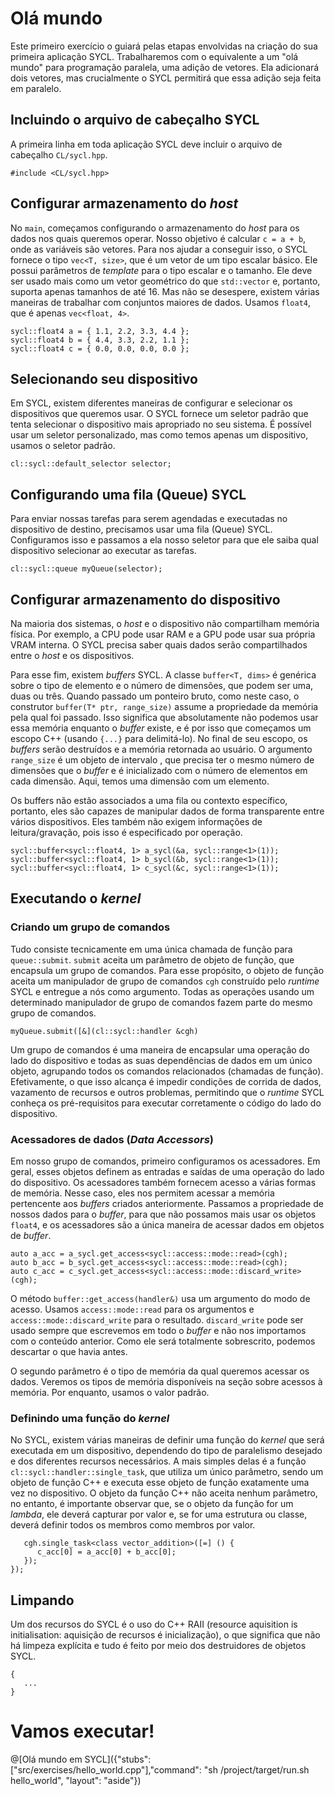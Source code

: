 # Olá mundo

Este primeiro exercício o guiará pelas etapas envolvidas na criação do sua primeira aplicação SYCL. Trabalharemos com o equivalente a um "olá mundo" para programação paralela, uma adição de vetores. Ela adicionará dois vetores, mas crucialmente o SYCL permitirá que essa adição seja feita em paralelo.

## Incluindo o arquivo de cabeçalho SYCL

A primeira linha em toda aplicação SYCL deve incluir o arquivo de cabeçalho `CL/sycl.hpp`.

`#include <CL/sycl.hpp>`

## Configurar armazenamento do _host_

No `main`, começamos configurando o armazenamento do _host_ para os dados nos quais queremos operar. Nosso objetivo é calcular `c = a + b`, onde as variáveis são vetores. Para nos ajudar a conseguir isso, o SYCL fornece o tipo `vec<T, size>`, que é um vetor de um tipo escalar básico. Ele possui parâmetros de _template_ para o tipo escalar e o tamanho. Ele deve ser usado mais como um vetor geométrico do que `std::vector` e, portanto, suporta apenas tamanhos de até 16. Mas não se desespere, existem várias maneiras de trabalhar com conjuntos maiores de dados. Usamos `float4`, que é apenas `vec<float, 4>`.

```
sycl::float4 a = { 1.1, 2.2, 3.3, 4.4 };
sycl::float4 b = { 4.4, 3.3, 2.2, 1.1 };
sycl::float4 c = { 0.0, 0.0, 0.0, 0.0 };
```

## Selecionando seu dispositivo

Em SYCL, existem diferentes maneiras de configurar e selecionar os dispositivos que queremos usar. O SYCL fornece um seletor padrão que tenta selecionar o dispositivo mais apropriado no seu sistema. É possível usar um seletor personalizado, mas como temos apenas um dispositivo, usamos o seletor padrão.

`cl::sycl::default_selector selector;`

## Configurando uma fila (Queue) SYCL

Para enviar nossas tarefas para serem agendadas e executadas no dispositivo de destino, precisamos usar uma fila (Queue) SYCL. Configuramos isso e passamos a ela nosso seletor para que ele saiba qual dispositivo selecionar ao executar as tarefas.

`cl::sycl::queue myQueue(selector);`

## Configurar armazenamento do dispositivo

Na maioria dos sistemas, o _host_ e o dispositivo não compartilham memória física. Por exemplo, a CPU pode usar RAM e a GPU pode usar sua própria VRAM interna. O SYCL precisa saber quais dados serão compartilhados entre o _host_ e os dispositivos.

Para esse fim, existem _buffers_ SYCL. A classe `buffer<T, dims>` é genérica sobre o tipo de elemento e o número de dimensões, que podem ser uma, duas ou três. Quando passado um ponteiro bruto, como neste caso, o construtor `buffer(T* ptr, range_size)` assume a propriedade da memória pela qual foi passado. Isso significa que absolutamente não podemos usar essa memória enquanto o _buffer_ existe, e é por isso que começamos um escopo C++ (usando `{...}` para delimitá-lo). No final de seu escopo, os _buffers_ serão destruídos e a memória retornada ao usuário. O argumento `range_size` é um objeto de intervalo <dims>, que precisa ter o mesmo número de dimensões que o _buffer_ e é inicializado com o número de elementos em cada dimensão. Aqui, temos uma dimensão com um elemento.

Os buffers não estão associados a uma fila ou contexto específico, portanto, eles são capazes de manipular dados de forma transparente entre vários dispositivos. Eles também não exigem informações de leitura/gravação, pois isso é especificado por operação.

```
sycl::buffer<sycl::float4, 1> a_sycl(&a, sycl::range<1>(1));
sycl::buffer<sycl::float4, 1> b_sycl(&b, sycl::range<1>(1));
sycl::buffer<sycl::float4, 1> c_sycl(&c, sycl::range<1>(1));
```

## Executando o _kernel_

### Criando um grupo de comandos

Tudo consiste tecnicamente em uma única chamada de função para `queue::submit`. `submit` aceita um parâmetro de objeto de função, que encapsula um grupo de comandos. Para esse propósito, o objeto de função aceita um manipulador de grupo de comandos `cgh` construído pelo _runtime_ SYCL e entregue a nós como argumento. Todas as operações usando um determinado manipulador de grupo de comandos fazem parte do mesmo grupo de comandos.

`myQueue.submit([&](cl::sycl::handler &cgh)`

Um grupo de comandos é uma maneira de encapsular uma operação do lado do dispositivo e todas as suas dependências de dados em um único objeto, agrupando todos os comandos relacionados (chamadas de função). Efetivamente, o que isso alcança é impedir condições de corrida de dados, vazamento de recursos e outros problemas, permitindo que o _runtime_ SYCL conheça os pré-requisitos para executar corretamente o código do lado do dispositivo.

### Acessadores de dados (_Data Accessors_)

Em nosso grupo de comandos, primeiro configuramos os acessadores. Em geral, esses objetos definem as entradas e saídas de uma operação do lado do dispositivo. Os acessadores também fornecem acesso a várias formas de memória. Nesse caso, eles nos permitem acessar a memória pertencente aos _buffers_ criados anteriormente. Passamos a propriedade de nossos dados para o _buffer_, para que não possamos mais usar os objetos `float4`, e os acessadores são a única maneira de acessar dados em objetos de _buffer_.

```
auto a_acc = a_sycl.get_access<sycl::access::mode::read>(cgh);
auto b_acc = b_sycl.get_access<sycl::access::mode::read>(cgh);
auto c_acc = c_sycl.get_access<sycl::access::mode::discard_write>(cgh);
```

O método `buffer::get_access(handler&)` usa um argumento do modo de acesso. Usamos `access::mode::read` para os argumentos e `access::mode::discard_write` para o resultado. `discard_write` pode ser usado sempre que escrevemos em todo o _buffer_ e não nos importamos com o conteúdo anterior. Como ele será totalmente sobrescrito, podemos descartar o que havia antes.

O segundo parâmetro é o tipo de memória da qual queremos acessar os dados. Veremos os tipos de memória disponíveis na seção sobre acessos à memória. Por enquanto, usamos o valor padrão.

### Definindo uma função do _kernel_

No SYCL, existem várias maneiras de definir uma função do _kernel_ que será executada em um dispositivo, dependendo do tipo de paralelismo desejado e dos diferentes recursos necessários. A mais simples delas é a função `cl::sycl::handler::single_task`, que utiliza um único parâmetro, sendo um objeto de função C++ e executa esse objeto de função exatamente uma vez no dispositivo. O objeto da função C++ não aceita nenhum parâmetro, no entanto, é importante observar que, se o objeto da função for um _lambda_, ele deverá capturar por valor e, se for uma estrutura ou classe, deverá definir todos os membros como membros por valor.

```
   cgh.single_task<class vector_addition>([=] () {
      c_acc[0] = a_acc[0] + b_acc[0];
   });
});
```

## Limpando

Um dos recursos do SYCL é o uso do C++ RAII (resource aquisition is initialisation: aquisição de recursos é inicialização), o que significa que não há limpeza explícita e tudo é feito por meio dos destruidores de objetos SYCL.
```
{
   ...
}
```

# Vamos executar!

@[Olá mundo em SYCL]({"stubs": ["src/exercises/hello_world.cpp"],"command": "sh /project/target/run.sh hello_world", "layout": "aside"})
